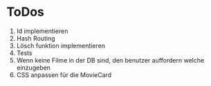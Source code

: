 # ToDos

1. Id implementieren
2. Hash Routing
3. Lösch funktion implementieren
4. Tests 
5. Wenn keine Filme in der DB sind, den benutzer auffordern welche einzugeben
6. CSS anpassen für die MovieCard
